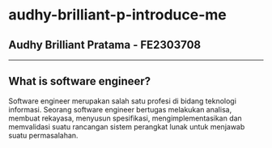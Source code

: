# **audhy-brilliant-p-introduce-me**

## Audhy Brilliant Pratama - FE2303708

___

## What is software engineer?
Software engineer merupakan salah satu profesi di bidang teknologi informasi. Seorang software engineer bertugas melakukan analisa, membuat rekayasa, menyusun spesifikasi, mengimplementasikan dan memvalidasi suatu rancangan sistem perangkat lunak untuk menjawab suatu permasalahan.

